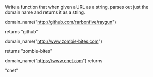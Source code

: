 Write a function that when given a URL as a string, parses out just the domain name and returns it as a string.


domain_name("http://github.com/carbonfive/raygun") 

returns "github"

domain_name("http://www.zombie-bites.com")

returns "zombie-bites"

domain_name("https://www.cnet.com") returns

"cnet"


